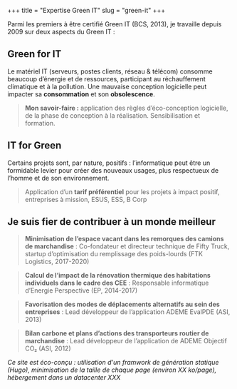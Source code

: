 +++
title = "Expertise Green IT"
slug = "green-it"
+++

Parmi les premiers à être certifié Green IT (BCS, 2013), je travaille depuis 2009 sur deux aspects du Green IT :


## Green for IT

Le matériel IT (serveurs, postes clients, réseau & télécom) consomme beaucoup d’énergie et de ressources, participant au réchauffement climatique et à la pollution. Une mauvaise conception logicielle peut impacter sa **consommation** et son **obsolescence**.

> **Mon savoir-faire :** application des règles d’éco-conception logicielle, de la phase de conception à la réalisation. Sensibilisation et formation.


## IT for Green

Certains projets sont, par nature, positifs : l’informatique peut être un formidable levier pour créer des nouveaux usages, plus respectueux de l’homme et de son environnement.

> Application d’un **tarif préférentiel** pour les projets à impact positif, entreprises à mission, ESUS, ESS, B Corp


## Je suis fier de contribuer à un monde meilleur

> **Minimisation de l’espace vacant dans les remorques des camions de marchandise** :
> Co-fondateur et directeur technique de Fifty Truck, startup d’optimisation du remplissage des poids-lourds (FTK Logistics, 2017-2020)


> **Calcul de l’impact de la rénovation thermique des habitations individuels dans le cadre des CEE** :
> Responsable informatique d’Energie Perspective (EP, 2014-2017)


> **Favorisation des modes de déplacements alternatifs au sein des entreprises** :
> Lead développeur de l’application ADEME EvalPDE (ASI, 2013)

     
> **Bilan carbone et plans d’actions des transporteurs routier de marchandise** :
> Lead développeur de l’application de ADEME Objectif CO₂ (ASI, 2012)


*Ce site est éco-conçu : utilisation d'un framwork de génération statique (Hugo), minimisation de la taille de chaque page (environ XX ko/page), hébergement dans un datacenter XXX*


